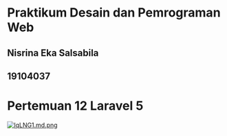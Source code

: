 # Praktikum Desain dan Pemrograman Web

## Nisrina Eka Salsabila

## 19104037

# Pertemuan 12 Laravel 5
[![lqLNG1.md.png](https://iili.io/lqLNG1.md.png)](https://freeimage.host/i/lqLNG1)


